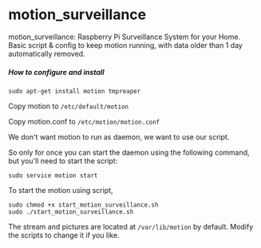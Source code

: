 # motion_surveillance
motion_surveillance: Raspberry Pi Surveillance System for your Home. Basic script &amp; config to keep motion running, with data older than 1 day automatically removed.

##### How to configure and install
```
sudo apt-get install motion tmpreaper
```
Copy motion to `/etc/default/motion`

Copy motion.conf to `/etc/motion/motion.conf`

We don't want motion to run as daemon, we want to use our script.

So only for once you can start the daemon using the following command, but you'll need to start the script:

```
sudo service motion start
```

To start the motion using script,

```
sudo chmod +x start_motion_surveillance.sh
sudo ./start_motion_surveillance.sh
```

The stream and pictures are located at `/var/lib/motion` by default. Modify the scripts to change it if you like.
